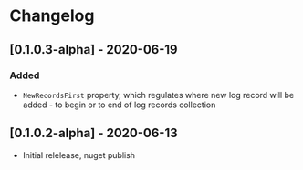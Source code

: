# Changelog

## [0.1.0.3-alpha] - 2020-06-19

### Added

- `NewRecordsFirst` property, which regulates where new log record will be added - to begin or to end of log records collection


## [0.1.0.2-alpha] - 2020-06-13

- Initial relelease, nuget publish
